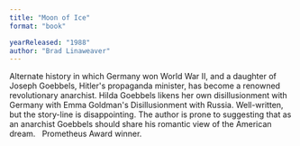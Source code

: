 ```yaml
---
title: "Moon of Ice"
format: "book"

yearReleased: "1988"
author: "Brad Linaweaver"
---
```

Alternate history in  which Germany won World War II, and a daughter of Joseph Goebbels, Hitler's  propaganda minister, has become a renowned revolutionary anarchist. Hilda  Goebbels likens her own disillusionment with Germany with Emma Goldman's  Disillusionment with Russia. Well-written, but the story-line is  disappointing. The author is prone to suggesting that as an anarchist Goebbels  should share his romantic view of the American dream.
 
Prometheus Award winner.
 